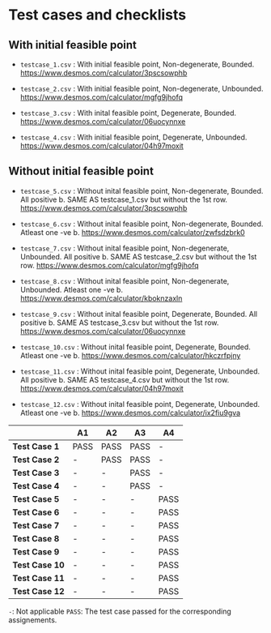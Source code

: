 # Test cases and checklists

## With initial feasible point
- `testcase_1.csv` : With initial feasible point, Non-degenerate, Bounded. https://www.desmos.com/calculator/3pscsowphb

- `testcase_2.csv` : With initial feasible point, Non-degenerate, Unbounded. https://www.desmos.com/calculator/mgfg9jhofq

- `testcase_3.csv` : With inital feasible point, Degenerate, Bounded. https://www.desmos.com/calculator/06uocynnxe
- `testcase_4.csv` : With initial feasible point, Degenerate, Unbounded. https://www.desmos.com/calculator/04h97moxit

## Without initial feasible point
- `testcase_5.csv` : Without inital feasible point, Non-degenerate, Bounded. All positive b. SAME AS testcase_1.csv but without the 1st row. https://www.desmos.com/calculator/3pscsowphb
- `testcase_6.csv` : Without inital feasible point, Non-degenerate, Bounded. Atleast one -ve b. https://www.desmos.com/calculator/zwfsdzbrk0

- `testcase_7.csv` : Without inital feasible point, Non-degenerate, Unbounded. All positive b. SAME AS testcase_2.csv but without the 1st row. https://www.desmos.com/calculator/mgfg9jhofq

- `testcase_8.csv` : Without inital feasible point, Non-degenerate, Unbounded. Atleast one -ve b. https://www.desmos.com/calculator/kboknzaxln

- `testcase_9.csv` : Without inital feasible point, Degenerate, Bounded. All positive b. SAME AS testcase_3.csv but without the 1st row. https://www.desmos.com/calculator/06uocynnxe
- `testcase_10.csv` : Without inital feasible point, Degenerate, Bounded. Atleast one -ve b. https://www.desmos.com/calculator/hkczrfpjny

- `testcase_11.csv` : Without inital feasible point, Degenerate, Unbounded. All positive b. SAME AS testcase_4.csv but without the 1st row. https://www.desmos.com/calculator/04h97moxit
- `testcase_12.csv` : Without inital feasible point, Degenerate, Unbounded. Atleast one -ve b. https://www.desmos.com/calculator/ix2fiu9gva

|                 | **A1** | **A2** | **A3** | **A4** |
|-----------------|--------|--------|--------|--------|
| **Test Case 1** | PASS   | PASS   | PASS   | -      |
| **Test Case 2** | -      | PASS   | PASS   | -      |
| **Test Case 3** | -      | -      | PASS   | -      |
| **Test Case 4** | -      | -      | PASS   | -      |
| **Test Case 5** | -      | -      | -      | PASS   |
| **Test Case 6** | -      | -      | -      | PASS   |
| **Test Case 7** | -      | -      | -      | PASS   |
| **Test Case 8** | -      | -      | -      | PASS   |
| **Test Case 9** | -      | -      | -      | PASS   |
| **Test Case 10**| -      | -      | -      | PASS   |
| **Test Case 11**| -      | -      | -      | PASS   |
| **Test Case 12**| -      | -      | -      | PASS   |

`-`: Not applicable
`PASS`: The test case passed for the corresponding assignements.